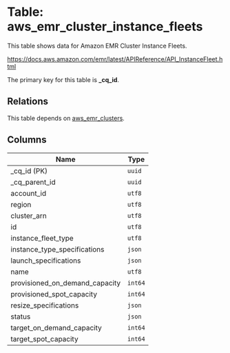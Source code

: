 # Table: aws_emr_cluster_instance_fleets

This table shows data for Amazon EMR Cluster Instance Fleets.

https://docs.aws.amazon.com/emr/latest/APIReference/API_InstanceFleet.html

The primary key for this table is **_cq_id**.

## Relations

This table depends on [aws_emr_clusters](aws_emr_clusters.md).

## Columns

| Name          | Type          |
| ------------- | ------------- |
|_cq_id (PK)|`uuid`|
|_cq_parent_id|`uuid`|
|account_id|`utf8`|
|region|`utf8`|
|cluster_arn|`utf8`|
|id|`utf8`|
|instance_fleet_type|`utf8`|
|instance_type_specifications|`json`|
|launch_specifications|`json`|
|name|`utf8`|
|provisioned_on_demand_capacity|`int64`|
|provisioned_spot_capacity|`int64`|
|resize_specifications|`json`|
|status|`json`|
|target_on_demand_capacity|`int64`|
|target_spot_capacity|`int64`|